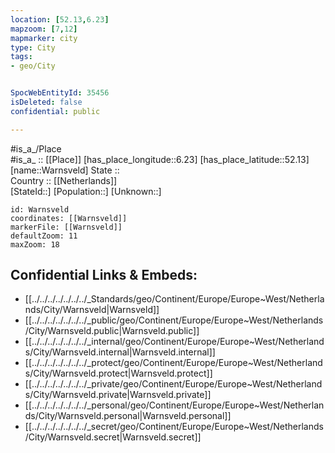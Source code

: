 ```yaml
---
location: [52.13,6.23] 
mapzoom: [7,12] 
mapmarker: city 
type: City
tags:
- geo/City


SpocWebEntityId: 35456
isDeleted: false
confidential: public

---
```

#is_a_/Place  
#is_a_ :: [[Place]] 
[has_place_longitude::6.23] 
[has_place_latitude::52.13] 
[name::Warnsveld] 
State ::  
Country :: [[Netherlands]]  
[StateId::] 
[Population::] 
[Unknown::] 


```leaflet
id: Warnsveld
coordinates: [[Warnsveld]] 
markerFile: [[Warnsveld]] 
defaultZoom: 11 
maxZoom: 18
```


## Confidential Links & Embeds: 
- [[../../../../../../../_Standards/geo/Continent/Europe/Europe~West/Netherlands/City/Warnsveld|Warnsveld]] 
- [[../../../../../../../_public/geo/Continent/Europe/Europe~West/Netherlands/City/Warnsveld.public|Warnsveld.public]] 
- [[../../../../../../../_internal/geo/Continent/Europe/Europe~West/Netherlands/City/Warnsveld.internal|Warnsveld.internal]] 
- [[../../../../../../../_protect/geo/Continent/Europe/Europe~West/Netherlands/City/Warnsveld.protect|Warnsveld.protect]] 
- [[../../../../../../../_private/geo/Continent/Europe/Europe~West/Netherlands/City/Warnsveld.private|Warnsveld.private]] 
- [[../../../../../../../_personal/geo/Continent/Europe/Europe~West/Netherlands/City/Warnsveld.personal|Warnsveld.personal]] 
- [[../../../../../../../_secret/geo/Continent/Europe/Europe~West/Netherlands/City/Warnsveld.secret|Warnsveld.secret]] 
